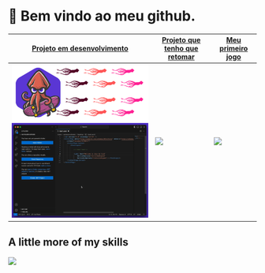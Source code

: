 # 👋 Bem vindo ao meu github.

| [Projeto em desenvolvimento](https://github.com/AndersonPull/Zoio_de_lula_MAUI) | [Projeto que tenho que retomar](https://github.com/AndersonPull/DrRobo.Init) | [Meu primeiro jogo](https://github.com/AndersonPull/GAME_Flappy_Dragon)|
| --- | --- | --- |
|<img width="300" src="https://github.com/AndersonPull/Zoio_de_lula_MAUI/blob/main/images/banner.png"><img width="300" src="https://github.com/AndersonPull/Zoio_de_lula_MAUI/blob/main/images/Format.gif">|<img width="800" src="https://github.com/AndersonPull/DrRobo.Init/blob/main/Resources/ImgsBanners/mockup.png">|<img width="200" src="https://github.com/SM4UG/GAME_Flappy_Dragon/blob/master/FlappyDragon/imageR/FDGif.gif">|

## A little more of my skills 
<img height="180em" src="https://github-readme-stats.vercel.app/api/top-langs/?username=AndersonPull&layout=compact&langs_count=7&theme=dracula"/>
